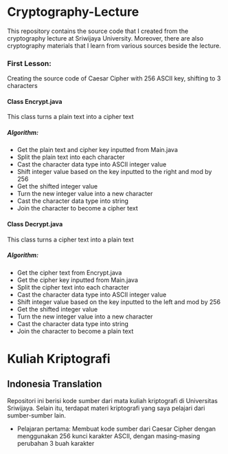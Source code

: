 # Cryptography-Lecture
This repository contains the source code that I created from the cryptography lecture at Sriwijaya University. Moreover, there are also cryptography materials that I learn from various sources beside the lecture.

  ### First Lesson:
  Creating the source code of Caesar Cipher with 256 ASCII key, shifting to 3 characters
  #### Class Encrypt.java
  This class turns a plain text into a cipher text
  ##### Algorithm:
  - Get the plain text and cipher key inputted from Main.java
  - Split the plain text into each character
  - Cast the character data type into ASCII integer value
  - Shift integer value based on the key inputted to the right and mod by 256
  - Get the shifted integer value
  - Turn the new integer value into a new character
  - Cast the character data type into string
  - Join the character to become a cipher text


  #### Class Decrypt.java
  This class turns a cipher text into a plain text
  ##### Algorithm:
  - Get the cipher text from Encrypt.java
  - Get the cipher key inputted from Main.java
  - Split the cipher text into each character
  - Cast the character data type into ASCII integer value
  - Shift integer value based on the key inputted to the left and mod by 256
  - Get the shifted integer value
  - Turn the new integer value into a new character
  - Cast the character data type into string
  - Join the character to become a plain text

# Kuliah Kriptografi
## Indonesia Translation
Repositori ini berisi kode sumber dari mata kuliah kriptografi di Universitas Sriwijaya. Selain itu, terdapat materi kriptografi yang saya pelajari dari sumber-sumber lain.

  - Pelajaran pertama:
    Membuat kode sumber dari Caesar Cipher dengan menggunakan 256 kunci karakter ASCII, dengan masing-masing perubahan 3 buah karakter

